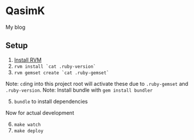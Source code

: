 # QasimK

My blog

## Setup

1. [Install RVM](https://rvm.io/rvm/install)
2. ``rvm install `cat .ruby-version` ``
3. ``rvm gemset create `cat .ruby-gemset` ``

Note: `cd`ing into this project root will activate these due to `.ruby-gemset`
and `.ruby-version`.
Note: Install bundle with `gem install bundler`

5. `bundle` to install dependencies

Now for actual development

6. `make watch`
7. `make deploy`
